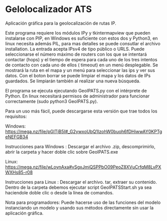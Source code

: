 # Gelolocalizador ATS

Aplicación gráfica para la geolocalización de rutas IP. 

Este programa requiere los módulos IPy y tkintermapview que pueden instalarse con PIP, en Windows es suficiente con estos dos y Python3, en linux necesita además PIL, para mas detalles se puede consutlar el archivo installation.
La entrada acepta IPsv4 de tipo público o URLS. Puede seleccionarse el número máximo de routers con los que se intentará contactar (hops) y el tiempo de espera para cada uno de los tres intentos de contacto con cada uno de ellos ( timeout) en un menú desplegable.
Se mostrará la ruta en el mapa y un menú para seleccionar las ips y ver sus datos.
Con el boton borrar se puede limpiar el mapa y los datos de IPs guardados. Se limpiarán también al realizar una nueva búsqueda.

El programa se ejecuta ejecutando GeoIPATS.py con el intérprete de Python. En linux necesitará permisos de administrador para funcionar correctamente (sudo python3 GeoIPATS.py).

Para un uso más fácil, puede descargarse esta versión que trae todos los requisitos:

Windows: https://mega.nz/file/pGITjB5I#_G2ywxoUbQ1IzohW0buoh6fDHiwwAY0KPTgeNEFGB34

Instrucciones para Windows : Descargar el archivo .zip, descomprimirlo, abrir la carpeta y hacer doble clic sobre GeoIPATS.exe

Linux: https://mega.nz/file/wLoynAxa#vSgxJmiQSPPbO09PeoZ8XVuCrfqM8LvPXWXHs85-r08

Instrucciones para Linux : Descargar el archivo. tar, extraer su contenido. Dentro de la carpeta debemos ejecutar script GeoIPATSStart.sh ya sea haciendole doble clic o desde la línea de comandos.


Nota para programadores: Puede hacerse uso de las funciones del modelo instanciando un modelo y usando sus métodos directamente sin usar la aplicación gráfica. 

